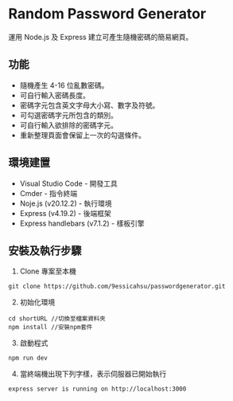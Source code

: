 # Random Password Generator
運用 Node.js 及 Express 建立可產生隨機密碼的簡易網頁。

## 功能
* 隨機產生 4-16 位亂數密碼。
* 可自行輸入密碼長度。
* 密碼字元包含英文字母大小寫、數字及符號。
* 可勾選密碼字元所包含的類別。
* 可自行輸入欲排除的密碼字元。
* 重新整理頁面會保留上一次的勾選條件。

## 環境建置
* Visual Studio Code - 開發工具
* Cmder - 指令終端
* Noje.js (v20.12.2) - 執行環境
* Express (v4.19.2) - 後端框架
* Express handlebars (v7.1.2) - 樣板引擎

## 安裝及執行步驟
1. Clone 專案至本機
```
git clone https://github.com/9essicahsu/passwordgenerator.git
```
2. 初始化環境
```
cd shortURL //切換至檔案資料夾
npm install //安裝npm套件
```
3. 啟動程式
```
npm run dev
```
4. 當終端機出現下列字樣，表示伺服器已開始執行
```
express server is running on http://localhost:3000
```